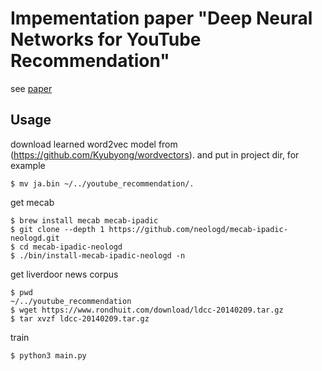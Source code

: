 # Impementation paper "Deep Neural Networks for YouTube Recommendation"
see [paper](https://static.googleusercontent.com/media/research.google.com/ja//pubs/archive/45530.pdf)

## Usage
download learned word2vec model from (https://github.com/Kyubyong/wordvectors). and put in project dir, for example
```
$ mv ja.bin ~/../youtube_recommendation/.
```

get mecab
```
$ brew install mecab mecab-ipadic
$ git clone --depth 1 https://github.com/neologd/mecab-ipadic-neologd.git
$ cd mecab-ipadic-neologd
$ ./bin/install-mecab-ipadic-neologd -n
```
get liverdoor news corpus
```
$ pwd 
~/../youtube_recommendation
$ wget https://www.rondhuit.com/download/ldcc-20140209.tar.gz
$ tar xvzf ldcc-20140209.tar.gz
```
train
```
$ python3 main.py
```

